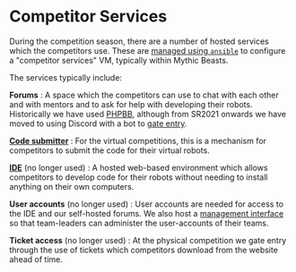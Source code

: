 # Competitor Services

During the competition season, there are a number of hosted services which the
competitors use. These are [managed using `ansible`][ansible] to configure
a "competitor services" VM, typically within Mythic Beasts.

[ansible]: https://github.com/srobo/ansible/tree/main/roles/competitor-services-nginx#readme

The services typically include:

**Forums**
:   A space which the competitors can use to chat with each other and with
    mentors and to ask for help with developing their robots.
    Historically we have used [PHPBB](https://phpbb.com), although from SR2021
    onwards we have moved to using Discord with a bot to [gate entry][discord-gated-entry].

**[Code submitter](https://github.com/PeterJCLaw/code-submitter/)**
:   For the virtual competitions, this is a mechanism for competitors to submit
    the code for their virtual robots.

**[IDE](https://github.com/srobo/srobo-ide/)** (no longer used)
:   A hosted web-based environment which allows competitors to develop code for
    their robots without needing to install anything on their own computers.

**User accounts** (no longer used)
:   User accounts are needed for access to the IDE and our self-hosted forums.
    We also host a [management interface](https://github.com/srobo/nemesis/) so
    that team-leaders can administer the user-accounts of their teams.

**Ticket access** (no longer used)
:   At the physical competition we gate entry through the use of tickets which
    competitors download from the website ahead of time.

[discord-gated-entry]: https://github.com/srobo/discord-gated-entry/
